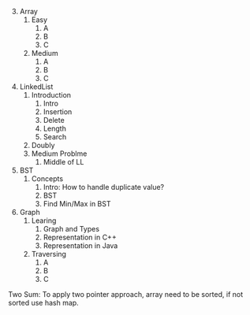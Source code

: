 3. Array
    1. Easy
        1. A
        2. B
        3. C
    2. Medium
        1. A
        2. B
        3. C
6. LinkedList
    1. Introduction
        1. Intro
        2. Insertion
        3. Delete
        4. Length
        5. Search
    2. Doubly
    3. Medium Problme
        1. Middle of LL
14. BST
    1. Concepts
        1. Intro: How to handle duplicate value?
        2. BST
        3. Find Min/Max in BST
15. Graph
    1. Learing
        1. Graph and Types
        2. Representation in C++
        3. Representation in Java
    2. Traversing
        1. A
        2. B
        3. C


Two Sum: To apply two pointer approach, array need to be sorted, if not sorted use hash map.